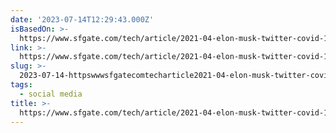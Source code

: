 ```yaml
---
date: '2023-07-14T12:29:43.000Z'
isBasedOn: >-
  https://www.sfgate.com/tech/article/2021-04-elon-musk-twitter-covid-19-meme-tesla-ceo-16118139.php
link: >-
  https://www.sfgate.com/tech/article/2021-04-elon-musk-twitter-covid-19-meme-tesla-ceo-16118139.php
slug: >-
  2023-07-14-httpswwwsfgatecomtecharticle2021-04-elon-musk-twitter-covid-19-meme-tesla-ceo-16118139php
tags:
  - social media
title: >-
  https://www.sfgate.com/tech/article/2021-04-elon-musk-twitter-covid-19-meme-tesla-ceo-16118139.php
---
```


